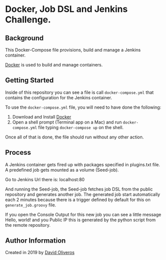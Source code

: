 # Docker, Job DSL and Jenkins Challenge.
## Background

This Docker-Compose file provisions, build and manage a Jenkins container.

[Docker](https://www.docker.com/) is used to build and manage containers.

## Getting Started

Inside of this repository you can see a file is call `docker-compose.yml` that contains the configuration for the Jenkins container.

To use the `docker-compose.yml` file, you will need to have done the following:

  1. Download and Install [Docker](https://www.docker.com/)
  2. Open a shell prompt (Terminal app on a Mac) and run `docker-compose.yml` file typing `docker-compose up` on the shell.

  Once all of that is done, the file should run without any other action.

  ## Process

  A Jenkins container gets fired up with packages specified in plugins.txt file. A predefined job gets mounted as a volume (Seed-job).

  Go to Jenkins Url there is: localhost:80

  And running the Seed-job, the Seed-job fetches job DSL from the public repository and generates another job. The generated job start automatically each 2 minutes because there is a trigger defined by default for this on `generate_job.groovy` file.

  If you open the Console Output for this new job you can see a little message Hello, world! and you Public IP this is generated by the python script from the remote repository.

  ## Author Information

  Created in 2019 by [David Oliveros](https://github.com/Daopz/)

